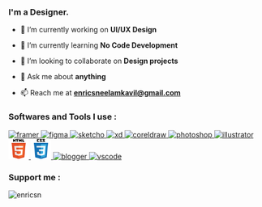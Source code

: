 <h3 align="left">I'm a Designer.</h3>


- 🔭 I’m currently working on **UI/UX Design**

- 🌱 I’m currently learning **No Code Development**

- 👯 I’m looking to collaborate on **Design projects**

- 💬 Ask me about **anything**

- 📫 Reach me at **enricsneelamkavil@gmail.com**


<h3 align="left">Softwares and Tools I use :</h3>
<p align="left">
<a href="https://www.framer.com/" target="_blank" rel="noreferrer"> <img src="https://uxwing.com/wp-content/themes/uxwing/download/brands-and-social-media/framer-color-icon.png" alt="framer" width="40" height="40"/> </a>
<a href="https://www.figma.com/" target="_blank" rel="noreferrer"> <img src="https://www.vectorlogo.zone/logos/figma/figma-icon.svg" alt="figma" width="40" height="40"/> </a>
<a href="https://www.sketch.com/" target="_blank" rel="noreferrer"> <img src="https://upload.wikimedia.org/wikipedia/commons/5/59/Sketch_Logo.svg" alt="sketcho" width="40" height="40"/> </a> 
<a href="https://adobe.com/xd" target="_blank" rel="noreferrer"> <img src="https://upload.wikimedia.org/wikipedia/commons/c/c2/Adobe_XD_CC_icon.svg" alt="xd" width="40" height="40"/> </a> 
<a href="https://www.coreldraw.com/en/" target="_blank" rel="noreferrer"> <img src="https://seeklogo.com/images/C/corel-draw-2020-logo-270FEE465B-seeklogo.com.png" alt="coreldraw" width="40" height="40"/> </a> 
<a href="https://www.adobe.com/in/products/photoshop.html" target="_blank" rel="noreferrer"> <img src="https://seeklogo.com/images/A/adobe-photoshop-logo-7B88D7B5AA-seeklogo.com.png" alt="photoshop" width="40" height="40"/> </a> 
<a href="https://www.adobe.com/in/products/illustrator.html" target="_blank" rel="noreferrer"> <img src="https://seeklogo.com/images/A/adobe-illustrator-logo-775FAF240B-seeklogo.com.png" alt="illustrator" width="40" height="40"/> </a> 
<a href="https://www.w3.org/html/" target="_blank" rel="noreferrer"> <img src="https://raw.githubusercontent.com/devicons/devicon/master/icons/html5/html5-original-wordmark.svg" alt="html5" width="40" height="40"/> </a> 
<a href="https://www.w3schools.com/css/" target="_blank" rel="noreferrer"> <img src="https://raw.githubusercontent.com/devicons/devicon/master/icons/css3/css3-original-wordmark.svg" alt="css3" width="40" height="40"/> </a> 
<a href="https://www.blogger.com/" target="_blank" rel="noreferrer"> <img src="https://seeklogo.com/images/B/blogger_B-logo-47610B2F87-seeklogo.com.png" alt="blogger" width="40" height="40"/> </a>
<a href="https://code.visualstudio.com/" target="_blank" rel="noreferrer"> <img src="https://seeklogo.com/images/V/visual-studio-code-logo-449D71944F-seeklogo.com.png" alt="vscode" width="40" height="40"/> </a>

<h3 align="left">Support me :</h3>
<p><a href="https://www.buymeacoffee.com/enricsn"> <img align="left" src="https://cdn.buymeacoffee.com/buttons/v2/default-yellow.png" height="50" width="210" alt="enricsn" /></a></p>
